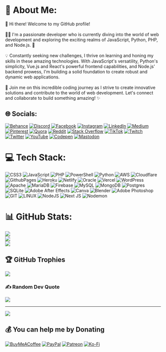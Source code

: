 # 💫 About Me:
👋 Hi there! Welcome to my GitHub profile!<br><br>👨‍💻 I'm a passionate developer who is currently diving into the world of web development and exploring the exciting realms of JavaScript, Python, PHP, and Node.js. 🚀<br><br>💡 Constantly seeking new challenges, I thrive on learning and honing my skills in these amazing technologies. With JavaScript's versatility, Python's simplicity, Vue.js and React's powerful frontend capabilities, and Node.js' backend prowess, I'm building a solid foundation to create robust and dynamic web applications.<br><br>🌟 Join me on this incredible coding journey as I strive to create innovative solutions and contribute to the world of web development. Let's connect and collaborate to build something amazing! ✨


## 🌐 Socials:
[![Behance](https://img.shields.io/badge/Behance-1769ff?logo=behance&logoColor=white)](https://behance.net/devcristiaaanm) [![Discord](https://img.shields.io/badge/Discord-%237289DA.svg?logo=discord&logoColor=white)](https://discord.gg/devcristian.com.ar/discord) [![Facebook](https://img.shields.io/badge/Facebook-%231877F2.svg?logo=Facebook&logoColor=white)](https://facebook.com/devcristiaaanm) [![Instagram](https://img.shields.io/badge/Instagram-%23E4405F.svg?logo=Instagram&logoColor=white)](https://instagram.com/devcristiaaanm) [![LinkedIn](https://img.shields.io/badge/LinkedIn-%230077B5.svg?logo=linkedin&logoColor=white)](https://linkedin.com/in/devcristiaaanm) [![Medium](https://img.shields.io/badge/Medium-12100E?logo=medium&logoColor=white)](https://medium.com/@devcristiaaanm) [![Pinterest](https://img.shields.io/badge/Pinterest-%23E60023.svg?logo=Pinterest&logoColor=white)](https://pinterest.com/devcristiaaanm) [![Quora](https://img.shields.io/badge/Quora-%23B92B27.svg?logo=Quora&logoColor=white)](https://quora.com/profile/devcristiaaanm) [![Reddit](https://img.shields.io/badge/Reddit-%23FF4500.svg?logo=Reddit&logoColor=white)](https://reddit.com/user/devcristiaaanm) [![Stack Overflow](https://img.shields.io/badge/-Stackoverflow-FE7A16?logo=stack-overflow&logoColor=white)](https://stackoverflow.com/users/devcristiaaanm) [![TikTok](https://img.shields.io/badge/TikTok-%23000000.svg?logo=TikTok&logoColor=white)](https://tiktok.com/@CristianVbr) [![Twitch](https://img.shields.io/badge/Twitch-%239146FF.svg?logo=Twitch&logoColor=white)](https://twitch.tv/devcristiaaanm) [![Twitter](https://img.shields.io/badge/Twitter-%231DA1F2.svg?logo=Twitter&logoColor=white)](https://twitter.com/devcristiaaanm) [![YouTube](https://img.shields.io/badge/YouTube-%23FF0000.svg?logo=YouTube&logoColor=white)](https://youtube.com/@devcristiaaanm) [![Codepen](https://img.shields.io/badge/Codepen-000000?style=for-the-badge&logo=codepen&logoColor=white)](https://codepen.io/devcristiaaanm) [![Mastodon](https://img.shields.io/badge/-MASTODON-%232B90D9?style=for-the-badge&logo=mastodon&logoColor=white)](https://mastodon.social/@devcristiaaanm) 

# 💻 Tech Stack:
![CSS3](https://img.shields.io/badge/css3-%231572B6.svg?style=for-the-badge&logo=css3&logoColor=white) ![JavaScript](https://img.shields.io/badge/javascript-%23323330.svg?style=for-the-badge&logo=javascript&logoColor=%23F7DF1E) ![PHP](https://img.shields.io/badge/php-%23777BB4.svg?style=for-the-badge&logo=php&logoColor=white) ![PowerShell](https://img.shields.io/badge/PowerShell-%235391FE.svg?style=for-the-badge&logo=powershell&logoColor=white) ![Python](https://img.shields.io/badge/python-3670A0?style=for-the-badge&logo=python&logoColor=ffdd54) ![AWS](https://img.shields.io/badge/AWS-%23FF9900.svg?style=for-the-badge&logo=amazon-aws&logoColor=white) ![Cloudflare](https://img.shields.io/badge/Cloudflare-F38020?style=for-the-badge&logo=Cloudflare&logoColor=white) ![GithubPages](https://img.shields.io/badge/github%20pages-121013?style=for-the-badge&logo=github&logoColor=white) ![Heroku](https://img.shields.io/badge/heroku-%23430098.svg?style=for-the-badge&logo=heroku&logoColor=white) ![Netlify](https://img.shields.io/badge/netlify-%23000000.svg?style=for-the-badge&logo=netlify&logoColor=#00C7B7) ![Oracle](https://img.shields.io/badge/Oracle-F80000?style=for-the-badge&logo=oracle&logoColor=white) ![Vercel](https://img.shields.io/badge/vercel-%23000000.svg?style=for-the-badge&logo=vercel&logoColor=white) ![WordPress](https://img.shields.io/badge/WordPress-%23117AC9.svg?style=for-the-badge&logo=WordPress&logoColor=white) ![Apache](https://img.shields.io/badge/apache-%23D42029.svg?style=for-the-badge&logo=apache&logoColor=white) ![MariaDB](https://img.shields.io/badge/MariaDB-003545?style=for-the-badge&logo=mariadb&logoColor=white) ![Firebase](https://img.shields.io/badge/Firebase-039BE5?style=for-the-badge&logo=Firebase&logoColor=white) ![MySQL](https://img.shields.io/badge/mysql-%2300000f.svg?style=for-the-badge&logo=mysql&logoColor=white) ![MongoDB](https://img.shields.io/badge/MongoDB-%234ea94b.svg?style=for-the-badge&logo=mongodb&logoColor=white) ![Postgres](https://img.shields.io/badge/postgres-%23316192.svg?style=for-the-badge&logo=postgresql&logoColor=white) ![SQLite](https://img.shields.io/badge/sqlite-%2307405e.svg?style=for-the-badge&logo=sqlite&logoColor=white) ![Adobe After Effects](https://img.shields.io/badge/Adobe%20After%20Effects-9999FF.svg?style=for-the-badge&logo=Adobe%20After%20Effects&logoColor=white) ![Canva](https://img.shields.io/badge/Canva-%2300C4CC.svg?style=for-the-badge&logo=Canva&logoColor=white) ![Blender](https://img.shields.io/badge/blender-%23F5792A.svg?style=for-the-badge&logo=blender&logoColor=white) ![Adobe Photoshop](https://img.shields.io/badge/adobe%20photoshop-%2331A8FF.svg?style=for-the-badge&logo=adobe%20photoshop&logoColor=white) ![GIT](https://img.shields.io/badge/Git-fc6d26?style=for-the-badge&logo=git&logoColor=white) ![LINUX](https://img.shields.io/badge/Linux-FCC624?style=for-the-badge&logo=linux&logoColor=black) ![NodeJS](https://img.shields.io/badge/node.js-6DA55F?style=for-the-badge&logo=node.js&logoColor=white) ![Next JS](https://img.shields.io/badge/Next-black?style=for-the-badge&logo=next.js&logoColor=white) ![Nodemon](https://img.shields.io/badge/NODEMON-%23323330.svg?style=for-the-badge&logo=nodemon&logoColor=%BBDEAD)
# 📊 GitHub Stats:
![](https://github-readme-stats.vercel.app/api?username=galacticgamingmmb&theme=dark&hide_border=false&include_all_commits=true&count_private=false)<br/>
![](https://github-readme-streak-stats.herokuapp.com/?user=galacticgamingmmb&theme=dark&hide_border=false)<br/>
![](https://github-readme-stats.vercel.app/api/top-langs/?username=galacticgamingmmb&theme=dark&hide_border=false&include_all_commits=true&count_private=false&layout=compact)

## 🏆 GitHub Trophies
![](https://github-profile-trophy.vercel.app/?username=galacticgamingmmb&theme=radical&no-frame=false&no-bg=true&margin-w=4)

### ✍️ Random Dev Quote
![](https://quotes-github-readme.vercel.app/api?type=horizontal&theme=radical)

---
[![](https://visitcount.itsvg.in/api?id=galacticgamingmmb&icon=0&color=0)](https://visitcount.itsvg.in)

  ## 💰 You can help me by Donating
  [![BuyMeACoffee](https://img.shields.io/badge/Buy%20Me%20a%20Coffee-ffdd00?style=for-the-badge&logo=buy-me-a-coffee&logoColor=black)](https://buymeacoffee.com/devcristiaaanm) [![PayPal](https://img.shields.io/badge/PayPal-00457C?style=for-the-badge&logo=paypal&logoColor=white)](https://paypal.me/devcristiaaanm) [![Patreon](https://img.shields.io/badge/Patreon-F96854?style=for-the-badge&logo=patreon&logoColor=white)](https://patreon.com/devcristiaaanm) [![Ko-Fi](https://img.shields.io/badge/Ko--fi-F16061?style=for-the-badge&logo=ko-fi&logoColor=white)](https://ko-fi.com/devcristiaaanm) 

  
<!-- Proudly created with GPRM ( https://gprm.itsvg.in ) -->

